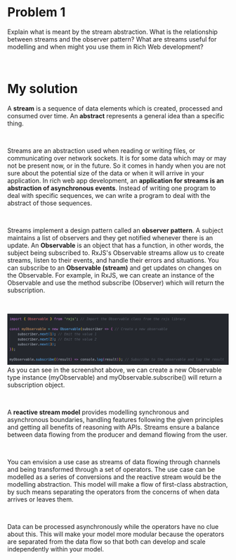 # Problem 1
Explain what is meant by the stream abstraction. 
What is the relationship between streams and the observer pattern? 
What are streams useful for modelling and when might you use them in Rich Web development?

</br>

# My solution
A **stream** is a sequence of data elements which is created, processed and consumed over time. An **abstract** represents a general idea than a specific thing. 

</br>

Streams are an abstraction used when reading or writing files, or communicating over network sockets. It is for some data which may or may not be present now, or in the future. So it comes in handy when you are not sure about the potential size of the data or when it will arrive in your application. In rich web app development, an **application for streams is an abstraction of asynchronous events**. Instead of writing one program to deal with specific sequences, we can write a program to deal with the abstract of those sequences.

</br>

Streams implement a design pattern called an **observer pattern**. A subject maintains a list of observers and they get notified whenever there is an update. An **Observable** is an object that has a function, in other words, the subject being subscribed to. RxJS's Observable streams allow us to create streams, listen to their events, and handle their errors and situations. You can subscribe to an **Observable (stream)** and get updates on changes on the Observable. For example, in RxJS, we can create an instance of the Observable and use the method subscribe (Observer) which will return the subscription. 

</br>

![Sketch](/images/obs.png)
As you can see in the screenshot above, we can create a new Observable type instance (myObservable) and myObservable.subscribe() will return a subscription object. 

</br>

A **reactive stream model** provides modelling synchronous and asynchronous boundaries, handling features following the given principles and getting all benefits of reasoning with APIs. Streams ensure a balance between data flowing from the producer and demand flowing from the user. 

</br>

You can envision a use case as streams of data flowing through channels and being transformed through a set of operators. The use case can be modelled as a series of conversions and the reactive stream would be the modelling abstraction. This model will make a flow of first-class abstraction, by such means separating the operators from the concerns of when data arrives or leaves them. 

</br>

Data can be processed asynchronously while the operators have no clue about this. This will make your model more modular because the operators are separated from the data flow so that both can develop and scale independently within your model. 